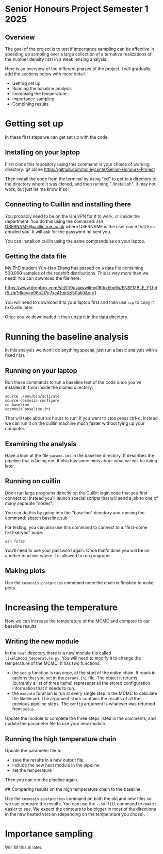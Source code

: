 # Senior Honours Project Semester 1 2025

## Overview

The goal of the project is to test if importance sampling can be effective in speeding up sampling over a large collection of alternative realizations of the number density n(z) in a weak lensing analysis.

Here is an overview of the different phases of the project. I will gradually add the sections below with more detail.

- Getting set up
- Running the baseline analysis
- Increasing the temperature
- Importance sampling
- Combining results

# Getting set up

In these first steps we can get set up with the code.

## Installing on your laptop

First clone this repository using this command in your choice of working directory:
    git clone https://github.com/holleyconte/Senior-Honours-Project

Then install the code from the terminal by using "cd" to get to a directory to the directory where it was cloned, and then running "./install.sh". It may not work, but just let me know if so! 

## Connecting to Cuillin and installing there

You probably need to be on the Uni VPN for it to work, or inside the department. You do this using the command:
    ssh USERNAME@cuillin.roe.ac.uk
where USERNAME is the user name that Eric emailed you. It will ask for the password he sent you.

You can install on cuillin using the same commands as on your laptop.

## Getting the data file

My PhD student Yun-Hao Zhang has passed on a data file containing  500,000 samples of the redshift distributions. This is way more than we need! You can download the file here:

https://www.dropbox.com/scl/fi/9usiawwilmv06rkxhbo6s/ENSEMBLE_Y1.hdf5.zip?rlkey=o96o2l7jr7xc41tm5zi5l1ah0&dl=1

You will need to download it to your laptop first and then use `scp` to copy it to Cuillin later.

Once you've downloaded it then unzip it in the data directory.



# Running the baseline analysis

In this analysis we won't do anything special, just run a basic analysis with a fixed n(z).

## Running on your laptop

Run these commands to run a baseline test of the code once you've installed it, from inside the cloned directory:

    source ./env/bin/activate
    source cosmosis-configure
    cd baseline
    cosmosis baseline.ini

That will take about six hours to run! If you want to stop press ctrl-c. Instead we can run it on the cuillin machine much faster without tying up your computer.

## Examining the analysis

Have a look at the file `params.ini` in the baseline directory. It describes the pipeline that is being run. It also has some hints about what we will be doing later.


## Running on cuillin

Don't run large programs directly on the Cuillin login node that you first connect to!  Instead you'll launch special scripts that will send a job to one of many separate "nodes".

You can do this by going into the "baseline" directory and running the command:
    sbatch baseline.sub

For testing, you can also use this command to connect to a "first-come first-served" node:

    ssh fcfs9

You'll need to use your password again. Once that's done you will be on another machine where it is allowed to run programs.

## Making plots

Use the `cosmosis-postproces` command once the chain is finished to make plots.

# Increasing the temperature

Now we can increase the temperature of the MCMC and compare to our baseline results.

## Writing the new module

In the `heat` directory there is a new module file called `likelihood_temperature.py`. You will need to modify it to change the temperature of the MCMC. It has two functions:

- the `setup` function is run once, at the start of the entire chain. It reads in options that you set in the `params.ini` file. The object it returns (currently a list of three items) represents all the stored configuration information that it needs to run.
- the `execute` function is run at every single step in the MCMC to calculate the likelihood. The argument `block` contains the results of all the previous pipeline steps. The `config` argument is whatever was returned from `setup`.

Update the module to complete the three steps listed in the comments, and update the parameter file to use your new module.

## Running the high temperature chain

Update the parameter file to:
- save the results in a new output file, 
- include the new heat module in the pipeline
- set the temperature

Then you can run the pipeline again.

## Comparing results on the high temperature chain to the baseline.

Use the `cosmosis-postprocess` command on both the old and new files so we can compare the results.  You can use the `--no-fill` command to make it easier to see.  We expect the contours to be bigger in most of the directions in the new heated version (depending on the temperature you chose).

# Importance sampling

Will fill this in later.
